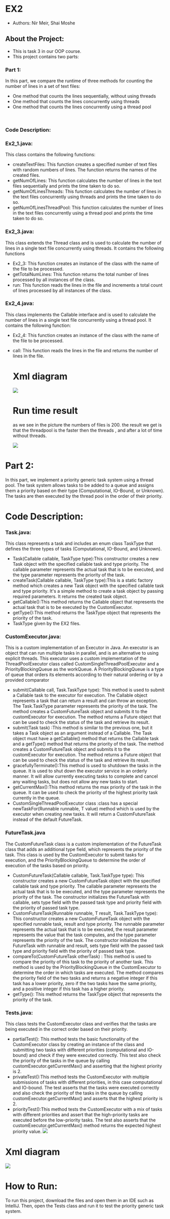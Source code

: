 
# EX2 

- Authors: Nir Meir, Shai Moshe

## About the Project:
- This is task 3  in our OOP course.
- This project contains two parts:

### Part 1:
 In this part, we compare the runtime of three methods for counting the number of lines in a set of text files:
  
- One method that counts the lines sequentially, without using threads
- One method that counts the lines concurrently using threads
- One method that counts the lines concurrently using a thread pool
<br />

### Code Description:

### Ex2_1.java:
This class contains the following functions:<br />

- createTextFiles: This function creates a specified number of text files with random numbers of lines. The function returns the names of the created files.
- getNumOfLines: This function calculates the number of lines in the text files sequentially and prints the time taken to do so.
- getNumOfLinesThreads: This function calculates the number of lines in the text files concurrently using threads and prints the time taken to do so.
- getNumOfLinesThreadPool: This function calculates the number of lines in the text files concurrently using a thread pool and prints the time taken to do so.

### Ex2_3.java:
This class extends the Thread class and is used to calculate the number of lines in a single text file concurrently using threads. It contains the following functions <br />
- Ex2_3: This function creates an instance of the class with the name of the file to be processed.
- getTotalNumLines: This function returns the total number of lines processed by all instances of the class.
- run: This function reads the lines in the file and increments a total count of lines processed by all instances of the class.


### Ex2_4.java:
This class implements the Callable interface and is used to calculate the number of lines in a single text file concurrently using a thread pool. It contains the following function:<br />

- Ex2_4: This function creates an instance of the class with the name of the file to be processed.
- call: This function reads the lines in the file and returns the number of lines in the file.



  # Xml diagram 
  ![](https://i.ibb.co/qYBxs2F/Screenshot-2023-01-09-211932.jpg)
  
  
  # Run time  result
  as we see in the picture the numbers of files is 200.
  the result we get is that the threadpool is the faster then the threads , and after a lot of time without threads.
  
  ![](https://i.ibb.co/v4k0Nmp/Screenshot-2023-01-09-211217.jpg)

# Part 2:
 In this part, we implement a priority generic task system using a thread pool. The task system allows tasks to be added to a queue and assigns them a priority based on their type (Computational, IO-Bound, or Unknown). The tasks are then executed by the thread pool in the order of their priority.
 
 


  
# Code Description:

### Task.java: 
This class represents a task and includes an enum class TaskType that defines the three types of tasks (Computational, IO-Bound, and Unknown).<br />

- Task(Callable callable, TaskType type):This constructor creates a new Task object with the specified callable task and type priority. The callable parameter represents the actual task that is to be executed, and the type parameter represents the priority of the task.
- createTask(Callable<T> callable, TaskType type):This is a static factory method which creates a new Task object with the specified callable task and type priority. It's a simple method to create a task object by passing required parameters. It returns the created task object.
- getCallable():This method returns the Callable object that represents the actual task that is to be executed by the CustomExecutor.
- getType():This method returns the TaskType object that represents the priority of the task.
- TaskType given by the EX2 files.

### CustomExecutor.java: 
This is a custom implementation of an Executor in Java. An executor is an object that can run multiple tasks in parallel, and is an alternative to using explicit threads. This executor uses a custom implementation of the ThreadPoolExecutor class called CustomSingleThreadPoolExecutor and a PriorityBlockingQueue as the workQueue. A PriorityBlockingQueue is a type of queue that orders its elements according to their natural ordering or by a provided comparator

- submit(Callable<T> call, Task.TaskType type): This method is used to submit a Callable task to the executor for execution. The Callable object represents a task that can return a result and can throw an exception. The Task.TaskType parameter represents the priority of the task. The method creates a CustomFutureTask object and submits it to the customExecutor for execution. The method returns a Future object that can be used to check the status of the task and retrieve its result.
- submit(Task<T> task) :This method is similar to the previous one, but it takes a Task object as an argument instead of a Callable. The Task object must have a getCallable() method that returns the Callable task and a getType() method that returns the priority of the task. The method creates a CustomFutureTask object and submits it to the customExecutor for execution. The method returns a Future object that can be used to check the status of the task and retrieve its result.
- gracefullyTerminate():This method is used to shutdown the tasks in the queue. It is used to shut down the executor service in an orderly manner. It will allow currently executing tasks to complete and cancel any waiting tasks, but does not allow any new tasks to start.
- getCurrentMax():This method returns the max priority of the task in the queue. It can be used to check the priority of the highest priority task currently in the queue.
- CustomSingleThreadPoolExecutor class :class has a special newTaskFor(Runnable runnable, T value) method which is used by the executor when creating new tasks. It will return a CustomFutureTask instead of the default FutureTask.
 
 
###  FutureTask.java
 The CustomFutureTask class is a custom implementation of the FutureTask class that adds an additional type field, which represents the priority of the task. This class is used by the CustomExecutor to submit tasks for execution, and the PriorityBlockingQueue to determine the order of execution of the tasks based on priority.
 
 - CustomFutureTask(Callable<T> callable, Task.TaskType type): This constructor creates a new CustomFutureTask object with the specified callable task and type priority. The callable parameter represents the actual task that is to be executed, and the type parameter represents the priority of the task. The constructor initializes the FutureTask with callable, sets type field with the passed task type and priority field with the priority of passed task type.
 - CustomFutureTask(Runnable runnable, T result, Task.TaskType type): This constructor creates a new CustomFutureTask object with the specified runnable task, result and type priority. The runnable parameter represents the actual task that is to be executed, the result parameter represents the value that the task computes, and the type parameter represents the priority of the task. The constructor initializes the FutureTask with runnable and result, sets type field with the passed task type and priority field with the priority of passed task type.
 - compareTo(CustomFutureTask<T> otherTask) : This method is used to compare the priority of this task to the priority of another task. This method is used by the PriorityBlockingQueue in the CustomExecutor to determine the order in which tasks are executed. The method compares the priority field of the two tasks and returns a negative integer if this task has a lower priority, zero if the two tasks have the same priority, and a positive integer if this task has a higher priority.
 - getType(): This method returns the TaskType object that represents the priority of the task.
 
### Tests.java:
 This class tests the CustomExecutor class and verifies that the tasks are being executed in the correct order based on their priority.<br />
 
 - partialTest(): This method tests the basic functionality of the CustomExecutor class by creating an instance of the class and submitting two tasks with different priorities (computational and IO-bound) and check if they were executed correctly. This test also check the priority of the tasks in the queue by calling customExecutor.getCurrentMax() and asserting that the highest priority is 2.
 - privateTest():This method tests the CustomExecutor with multiple submissions of tasks with different priorities, in this case computational and IO-bound. The test asserts that the tasks were executed correctly and also check the priority of the tasks in the queue by calling customExecutor.getCurrentMax() and asserts that the highest priority is 2.
 - priorityTest():This method tests the CustomExecutor with a mix of tasks with different priorities and assert that the high-priority tasks are executed before the low-priority tasks. The test also asserts that the customExecutor.getCurrentMax() method returns the expected highest priority value.
![](https://i.ibb.co/TtWF5W8/Screenshot-2023-01-10-185246.jpg)
 
 # Xml diagram 
 ![](https://i.ibb.co/wYK19xT/Screenshot-2023-01-10-181924.jpg)
# How to Run:
To run this project, download the files and open them in an IDE such as IntelliJ. Then, open the Tests class and run it to test the priority generic task system.



